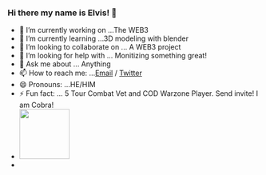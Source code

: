 ### Hi there my name is Elvis! 👋



- 🔭 I’m currently working on ...The WEB3
- 🌱 I’m currently learning ...3D modeling with blender
- 👯 I’m looking to collaborate on ... A WEB3 project
- 🤔 I’m looking for help with ... Monitizing something great!
- 💬 Ask me about ... Anything
- 📫 How to reach me: ...[Email](iamelvisbueno@gmail.com)  /   [Twitter](https://twitter.com/ItsMeCobra100)
- 😄 Pronouns: ...HE/HIM
- ⚡ Fun fact: ... 5 Tour Combat Vet and COD Warzone Player. Send invite! I am Cobra!
- <img src="https://media.giphy.com/media/1gUWd4WvTmZjNDz739/giphy.gif" width="100" height="100" />
- 

